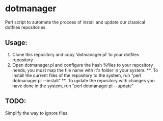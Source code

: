 dotmanager
==========

Perl script to automate the process of install and update our classical dotfiles repositories.

Usage:
------
1. Clone this repository and copy 'dotmanager.pl' to your dotfiles repository
2. Open dotmanager.pl and configure the hash %files to your repository needs, you must map the file name with it's folder in your system.
**. To install the current files of the repository to the system, run "perl dotmanager.pl --install"
**. To update the repository with changes you have done in the system, run "perl dotmanager.pl --update"


TODO:
-----
Simplify the way to ignore files.

	

